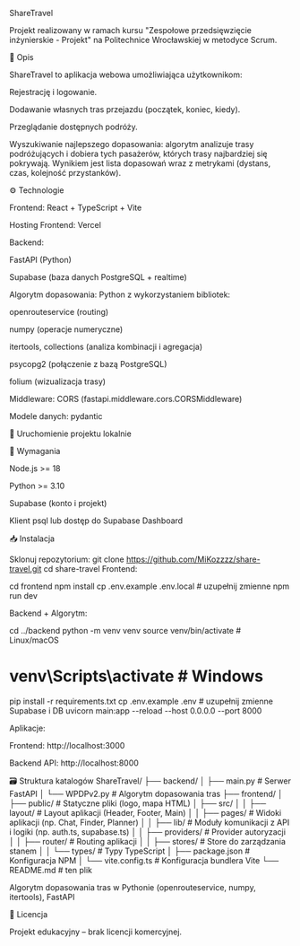 ShareTravel

Projekt realizowany w ramach kursu "Zespołowe przedsięwzięcie inżynierskie - Projekt" na Politechnice Wrocławskiej w metodyce Scrum.

📌 Opis

ShareTravel to aplikacja webowa umożliwiająca użytkownikom:

Rejestrację i logowanie.

Dodawanie własnych tras przejazdu (początek, koniec, kiedy).

Przeglądanie dostępnych podróży.

Wyszukiwanie najlepszego dopasowania: algorytm analizuje trasy podróżujących i dobiera tych pasażerów, których trasy najbardziej się pokrywają. Wynikiem jest lista dopasowań wraz z metrykami (dystans, czas, kolejność przystanków).

⚙️ Technologie

Frontend: React + TypeScript + Vite

Hosting Frontend: Vercel

Backend:

FastAPI (Python)

Supabase (baza danych PostgreSQL + realtime)

Algorytm dopasowania: Python z wykorzystaniem bibliotek:

openrouteservice (routing)

numpy (operacje numeryczne)

itertools, collections (analiza kombinacji i agregacja)

psycopg2 (połączenie z bazą PostgreSQL)

folium (wizualizacja trasy)

Middleware: CORS (fastapi.middleware.cors.CORSMiddleware)

Modele danych: pydantic

🚀 Uruchomienie projektu lokalnie

🔧 Wymagania

Node.js >= 18

Python >= 3.10

Supabase (konto i projekt)

Klient psql lub dostęp do Supabase Dashboard

📥 Instalacja

Sklonuj repozytorium:
   git clone https://github.com/MiKozzzz/share-travel.git
   cd share-travel
Frontend:

cd frontend
npm install
cp .env.example .env.local    # uzupełnij zmienne
npm run dev

Backend + Algorytm:

cd ../backend
python -m venv venv
source venv/bin/activate      # Linux/macOS
# venv\Scripts\activate     # Windows
pip install -r requirements.txt
cp .env.example .env          # uzupełnij zmienne Supabase i DB
uvicorn main:app --reload --host 0.0.0.0 --port 8000

Aplikacje:

Frontend: http://localhost:3000

Backend API: http://localhost:8000

🗃️ Struktura katalogów
ShareTravel/
├── backend/
│   ├── main.py              # Serwer FastAPI
│   └── WPDPv2.py            # Algorytm dopasowania tras
├── frontend/
│   ├── public/              # Statyczne pliki (logo, mapa HTML)
│   ├── src/
│   │   ├── layout/          # Layout aplikacji (Header, Footer, Main)
│   │   ├── pages/           # Widoki aplikacji (np. Chat, Finder, Planner)
│   │   ├── lib/             # Moduły komunikacji z API i logiki (np. auth.ts, supabase.ts)
│   │   ├── providers/       # Provider autoryzacji
│   │   ├── router/          # Routing aplikacji
│   │   ├── stores/          # Store do zarządzania stanem
│   │   └── types/           # Typy TypeScript
│   ├── package.json         # Konfiguracja NPM
│   └── vite.config.ts       # Konfiguracja bundlera Vite
└── README.md               # ten plik

Algorytm dopasowania tras w Pythonie (openrouteservice, numpy, itertools), FastAPI

📄 Licencja

Projekt edukacyjny – brak licencji komercyjnej.
